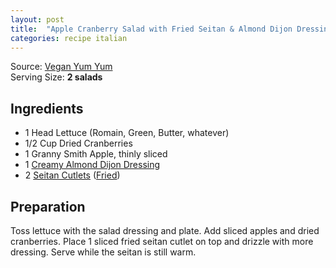 ```yaml
---
layout: post
title:  "Apple Cranberry Salad with Fried Seitan & Almond Dijon Dressing"
categories: recipe italian
---
```

Source: [Vegan Yum Yum](http://veganyumyum.com/2008/03/apple-cranberry-salad-with-fried-seitan-and-almond-dijon-dressing) <br/>
Serving Size: **2 salads** <br/>

## Ingredients
- 1 Head Lettuce (Romain, Green, Butter, whatever)
- 1/2 Cup Dried Cranberries
- 1 Granny Smith Apple, thinly sliced
- 1 [Creamy Almond Dijon Dressing](creamy-almond-dijon-dressing.md)
- 2 [Seitan Cutlets](chicken-seitan.md) ([Fried](fried-seitan.md))

## Preparation

Toss lettuce with the salad dressing and plate. Add sliced apples and dried cranberries. Place 1 sliced fried seitan cutlet on top and drizzle with more dressing. Serve while the seitan is still warm.
